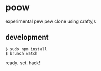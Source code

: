 poow
====

experimental pew pew clone using craftyjs


development
-----------

```
$ sudo npm install
$ brunch watch
```

ready. set. hack!
